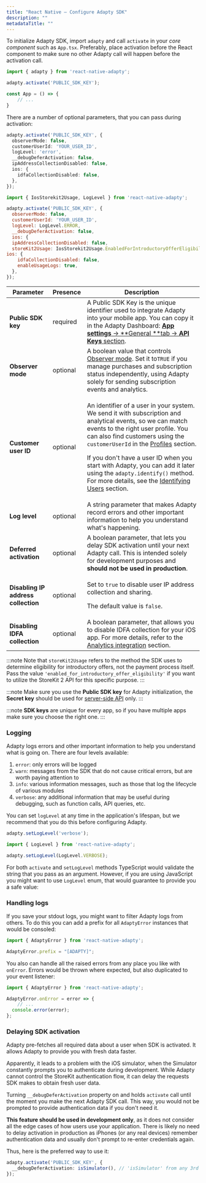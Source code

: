 ```yaml
---
title: "React Native — Configure Adapty SDK"
description: ""
metadataTitle: ""
---
```


To initialize Adapty SDK, import `adapty` and call `activate` in your _core component_ such as `App.tsx`. Preferably, place activation before the React component to make sure no other Adapty call will happen before the activation call.

```typescript title="/src/App.tsx"
import { adapty } from 'react-native-adapty';

adapty.activate('PUBLIC_SDK_KEY');

const App = () => {
	// ...
}
```

There are a number of optional parameters, that you can pass during activation:

```typescript title="Typescript"
adapty.activate('PUBLIC_SDK_KEY', {
  observerMode: false,
  customerUserId: 'YOUR_USER_ID',
  logLevel: 'error',
  __debugDeferActivation: false,
  ipAddressCollectionDisabled: false,
  ios: {
    idfaCollectionDisabled: false,
  },
});
```
```javascript title="JavaScript"
import { IosStorekit2Usage, LogLevel } from 'react-native-adapty';

adapty.activate('PUBLIC_SDK_KEY', {
  observerMode: false,
  customerUserId: 'YOUR_USER_ID',
  logLevel: LogLevel.ERROR,
  __debugDeferActivation: false,
  ios: {
  ipAddressCollectionDisabled: false,
  storeKit2Usage: IosStorekit2Usage.EnabledForIntroductoryOfferEligibility,
ios: {
    idfaCollectionDisabled: false,
    enableUsageLogs: true,
  },
});

```

| Parameter | Presence | Description |
|---------|--------|-----------|
| **Public SDK key** | required | A Public SDK Key is the unique identifier used to integrate Adapty into your mobile app. You can copy it in the Adapty Dashboard:  [**App settings** -> **General **tab -> **API Keys** section](https://app.adapty.io/settings/general). |
| **Observer mode** | optional | A boolean value that controls [Observer mode](observer-vs-full-mode). Set it to`TRUE` if you manage purchases and subscription status independently, using Adapty solely for sending subscription events and analytics. |
| **Customer user ID** | optional | <p>An identifier of a user in your system. We send it with subscription and analytical events, so we can match events to the right user profile. You can also find customers using the `customerUserId` in the [Profiles](profiles-crm)  section.</p><p></p><p>If you don't have a user ID when you start with Adapty, you can add it later using the `adapty.identify()` method. For more details, see the [Identifying Users](react-native-identifying-users)  section.</p> |
| **Log level** | optional | A string parameter that makes Adapty record errors and other important information to help you understand what's happening. |
| **Deferred activation** | optional | A boolean parameter, that lets you delay SDK activation until your next Adapty call. This is intended solely for development purposes and **should not be used in production**. |
| **Disabling IP address collection** | optional | <p>Set to `true` to disable user IP address collection and sharing.</p><p>The default value is `false`.</p> |
| **Disabling IDFA collection** | optional | A boolean parameter, that allows you to disable IDFA collection for your iOS app. For more details, refer to the [Analytics integration](analytics-integration#react-native) section. |


:::note
Note that `storeKit2Usage` refers to the method the SDK uses to determine eligibility for introductory offers, not the payment process itself. Pass the value `'enabled_for_introductory_offer_eligibility'` if you want to utilize the StoreKit 2 API for this specific purpose.
:::

:::note
Make sure you use the **Public SDK key** for Adapty initialization, the **Secret key** should be used for [server-side API](getting-started-with-server-side-api) only.
:::

:::note
**SDK keys** are unique for every app, so if you have multiple apps make sure you choose the right one.
:::

### Logging

Adapty logs errors and other important information to help you understand what is going on. There are four levels available:

1. `error`: only errors will be logged 
2. `warn`: messages from the SDK that do not cause critical errors, but are worth paying attention to
3. `info`: various information messages, such as those that log the lifecycle of various modules
4. `verbose`: any additional information that may be useful during debugging, such as function calls, API queries, etc.

You can set `logLevel` at any time in the application's lifespan, but we recommend that you do this before configuring Adapty.

```typescript title="Typescript"
adapty.setLogLevel('verbose');
```
```javascript title="Javascript"
import { LogLevel } from 'react-native-adapty';

adapty.setLogLevel(LogLevel.VERBOSE);
```

For both `activate` and `setLogLevel` methods TypeScript would validate the string that you pass as an argument. However, if you are using JavaScript you might want to use `LogLevel` enum, that would guarantee to provide you a safe value:

### Handling logs

If you save your stdout logs, you might want to filter Adapty logs from others. To do this you can add a prefix for all `AdaptyError` instances that would be consoled:

```typescript title="Typescript"
import { AdaptyError } from 'react-native-adapty';

AdaptyError.prefix = "[ADAPTY]";
```

You also can handle all the raised errors from any place you like with `onError`. Errors would be thrown where expected, but also duplicated to your event listener:

```typescript title="Typescript"
import { AdaptyError } from 'react-native-adapty';

AdaptyError.onError = error => {
	// ... 
  console.error(error);
};
```

### Delaying SDK activation

Adapty pre-fetches all required data about a user when SDK is activated. It allows Adapty to provide you with fresh data faster.

Apparently, it leads to a problem with the iOS simulator, when the Simulator constantly prompts you to authenticate during development. While Adapty cannot control the StoreKit authentication flow, it can delay the requests SDK makes to obtain fresh user data.

Turning `__debugDeferActivation` property on and holds `activate` call until the moment you make the next Adapty SDK call. This way, you would not be prompted to provide authentication data if you don't need it.

**This feature should be used in development only**, as it does not consider all the edge cases of how users use your application. There is likely no need to delay activation in production as iPhones (or any real devices) remember authentication data and usually don't prompt to re-enter credentials again.

Thus, here is the preferred way to use it:

```typescript title="Typescript"
adapty.activate('PUBLIC_SDK_KEY', {
  __debugDeferActivation: isSimulator(), // 'isSimulator' from any 3rd party library
});
```